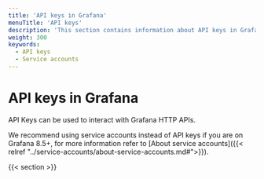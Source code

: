 ```yaml
---
title: 'API keys in Grafana'
menuTitle: 'API keys'
description: 'This section contains information about API keys in Grafana'
weight: 300
keywords:
  - API keys
  - Service accounts
---
```


# API keys in Grafana

API Keys can be used to interact with Grafana HTTP APIs.

We recommend using service accounts instead of API keys if you are on Grafana 8.5+, for more information refer to [About service accounts]({{< relref "../service-accounts/about-service-accounts.md#">}}).

{{< section >}}
